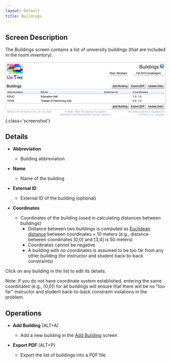 ```yaml
---
layout: default
title: Buildings
---
```



## Screen Description


 The Buildings screen contains a list of university buildings (that are included in the room inventory).

![Buildings](images/buildings.png){:class='screenshot'}

## Details

* **Abbreviation**
	* Building abbreviation

* **Name**
	* Name of the building

* **External ID**
	* External ID of the building (optional)

* **Coordinates**
	* Coordinates of the building (used in calculating distances between buildings)
		* Distance between two buildings is computed as [Euclidean distance](http://en.wikipedia.org/wiki/Euclidean_distance) between coordinates × 10 meters (e.g., distance between coordinates [0,0] and [3,4] is 50 meters)
		* Coordinates cannot be negative
		* A building with no coordinates is assumed to be too far from any other building (for instructor and student back-to-back constraints)


 Click on any building in the list to edit its details.


 Note: If you do not have coordinate system established, entering the same coordinates (e.g., [0,0]) for all buildings will ensure that there will be no "too far" instructor and student back-to-back constraint violations in the problem.

## Operations

* **Add Building** (ALT+A)
	* Add a new building in the [Add Building](add-building) screen

* **Export PDF** (ALT+P)
	* Export the list of buildings into a PDF file



